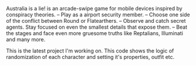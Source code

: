 Australia is a lie! is an arcade-swipe game for mobile devices
inspired by conspiracy theories.
– Play as a airport security member.
– Choose one side of the conflict between Round or Flatearthers.
– Observe and catch secret agents. Stay focused on even the
smallest details that expose them.
– Beat the stages and face even more gruesome truths like
Reptalians, Illuminati and many more.


This is the latest project I'm working on. This code shows the logic of randomization of each character and setting it's properties, outfit etc. 
